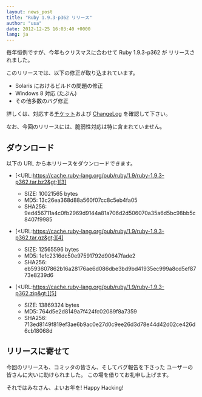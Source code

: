 ```yaml
---
layout: news_post
title: "Ruby 1.9.3-p362 リリース"
author: "usa"
date: 2012-12-25 16:03:40 +0000
lang: ja
---
```


毎年恒例ですが、今年もクリスマスに合わせて Ruby 1.9.3-p362 が リリースされました。

このリリースでは、以下の修正が取り込まれています。

* Solaris におけるビルドの問題の修正
* Windows 8 対応 (たぶん)
* その他多数のバグ修正

詳しくは、対応する[チケット][1]および [ChangeLog][2] を確認して下さい。

なお、今回のリリースには、脆弱性対応は特に含まれていません。

## ダウンロード

以下の URL から本リリースをダウンロードできます。

* [&lt;URL:https://cache.ruby-lang.org/pub/ruby/1.9/ruby-1.9.3-p362.tar.bz2&gt;][3]
  * SIZE: 10021565 bytes
  * MD5: 13c26ea368d88a560f07cc8c5eb4fa05
  * SHA256: 9ed456711a4c0fb2969d9144a81a706d2d506070a35a6d5bc98bb5c8407f9985

* [&lt;URL:https://cache.ruby-lang.org/pub/ruby/1.9/ruby-1.9.3-p362.tar.gz&gt;][4]
  * SIZE: 12565596 bytes
  * MD5: 1efc2316dc50e97591792d90647fade2
  * SHA256: eb593607862b16a28176ae6d086dbe3bd9bd41935ec999a8cd5ef8773e8239d6

* [&lt;URL:https://cache.ruby-lang.org/pub/ruby/1.9/ruby-1.9.3-p362.zip&gt;][5]
  * SIZE: 13869324 bytes
  * MD5: 764d5e2d8149a7f424fc02089f8a7359
  * SHA256: 713ed8149f819ef3ae6b9ac0e27d0c9ee26d3d78e44d42d02ce426d6cb18068d

## リリースに寄せて

今回のリリースも、コミッタの皆さん、そしてバグ報告を下さった ユーザーの皆さんに大いに助けられました。 この場を借りてお礼申し上げます。

それではみなさん、よいお年を! Happy Hacking!



[1]: https://bugs.ruby-lang.org/projects/ruby-193/issues?set_filter=1&amp;status_id=5
[2]: https://svn.ruby-lang.org/repos/ruby/tags/v1_9_3_362/ChangeLog
[3]: https://cache.ruby-lang.org/pub/ruby/1.9/ruby-1.9.3-p362.tar.bz2
[4]: https://cache.ruby-lang.org/pub/ruby/1.9/ruby-1.9.3-p362.tar.gz
[5]: https://cache.ruby-lang.org/pub/ruby/1.9/ruby-1.9.3-p362.zip
